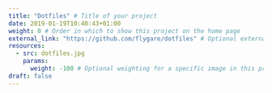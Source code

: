 ```yaml
---
title: "Dotfiles" # Title of your project
date: 2019-01-19T10:40:43+01:00
weight: 0 # Order in which to show this project on the home page
external_link: "https://github.com/flygare/dotfiles" # Optional external link instead of modal
resources:
  - src: dotfiles.jpg
    params:
      weight: -100 # Optional weighting for a specific image in this project folder
draft: false
---
```

